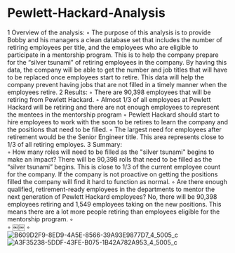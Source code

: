 # Pewlett-Hackard-Analysis
1	Overview of the analysis:
	◦	The purpose of this analysis is to provide Bobby and his managers a clean database set that includes the number of retiring employees per title, and the employees who are eligible to participate in a mentorship program. This is to help the company prepare for the “silver tsunami” of retiring employees in the company. By having this data, the company will be able to get the number and job titles that will have to be replaced once employees start to retire. This data will help the company prevent having jobs that are not filled in a timely manner when the employees retire. 
	2	Results:
	◦	There are 90,398 employees that will be retiring from Pewlett Hackard. 
	◦	Almost 1/3 of all employees at Pewlett Hackard will be retiring and there are not enough employees to represent the mentees in the mentorship program 
	◦	Pewlett Hackard should start to hire employees to work with the soon to be retires to learn the company and the positions that need to be filled. 
	◦	The largest need for employees after retirement would be the Senior Engineer title. This area represents close to 1/3 of all retiring employes. 
	3	Summary: 	
	◦	How many roles will need to be filled as the "silver tsunami" begins to make an impact? There will be 90,398 rolls that need to be filled as the “silver tsunami” begins. This is close to 1/3 of the current employee count for the company. If the company is not proactive on getting the positions filled the company will find it hard to function as normal. 
	◦	Are there enough qualified, retirement-ready employees in the departments to mentor the next generation of Pewlett Hackard employees? No, there will be 90,398 employees retiring and 1,549 employees taking on the new positions. This means there are a lot more people retiring than employees eligible for the mentorship program. 
	◦	
	◦	￼￼
	◦	
![B609D2F9-8ED9-4A5E-8566-39A93E9877D7_4_5005_c](https://user-images.githubusercontent.com/91567484/143772093-e091e572-cf62-4e7d-984d-35c7f39cfcb9.jpeg)
![A3F35238-5DDF-43FE-B075-1B42A782A953_4_5005_c](https://user-images.githubusercontent.com/91567484/143772098-d2b46493-09f3-4ad5-a048-5f66eed624d9.jpeg)
